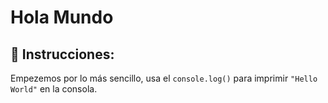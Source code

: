# Hola Mundo

## :pencil: Instrucciones:
 
Empezemos por lo más sencillo, usa el `console.log()` para imprimir `"Hello World"` en la consola.



